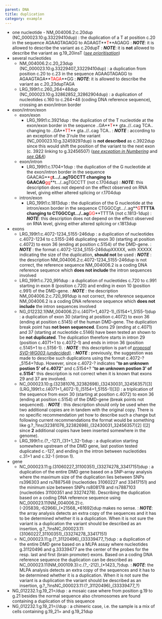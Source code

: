 ```yaml
---
parent: DNA
title: duplication
category: example
---
```


*	one nucleotide - NM\_004006.2:c.20dup (NC\_000023.10:g.33229410dup)
:	the duplication of a T at position c.20 in the sequence AGAAGTAGAGG to AGAAGT**<font color="red">T</font>**AGAGG
:	_**NOTE**_: it is allowed to describe the variant as c.20dupT
:	_**NOTE**_: it is **not** allowed to describe the variant as g.19\_20insT ([_see prioritisation_](/recommendations/general/))
*	several nucleotides
	*	NM\_004006.2:c.20\_23dup (NC\_000023.10:g.33229407\_33229410dup)
	:	a duplication from position c.20 to c.23 in the sequence AGAAGTAGAGG to AGAAGTAGA**<font color="red">TAGA</font>**GG
	:	_**NOTE**_: it is allowed to describe the variant as c.20\_23dupTAGA
	*	LRG\_199t1:c.260\_264+48dup (NC\_000023.10:g.32862852\_32862904dup)
	:	a duplication of nucleotides c.160 to c.264+48 (coding DNA reference sequence), crossing an exon/intron border
*	exon/intron/exon
	*	exon/exon
		*	LRG_199t1:c.3921dup
		:	the duplication of the T nucleotide at the exon/exon border in the sequence ..GA**<font color="red">T</font>** gta..//..cag TCA.. changing to ..GA**<font color="red">TT</font>** gta..//..cag TCA..
		:	_**NOTE**_ : according to an exception of the 3'rule the variant (NC\_000023.10:g.32459297dup) is **not described** as c.3922dup since this would shift the position of the variant to the next exon (c. 3922 linking to g.32456507) ([_see exception in Numbering_](/bg-material/numbering/#DNAc) and [_see Q&A_](/recommendations/DNA/variant/deletion/#6del))
	*	exon/intron
		*	LRG\_199t1:c.1704+1dup
		:	the duplication of the G nucleotide at the exon/intron border in the sequence GAACAG**<font color="red">g</font>**t.../..agTGCCTT changing to GAACAG**<font color="red">gg</font>**t.../..agTGCCTT (not c.1704dup)
		:	_**NOTE**_: this description does not depend on the effect observed on RNA level, giving either altered splicing or r.1704dup
	*	intron/exon
		*	LRG\_199t1:c.1813dup
		:	the duplication of the G nucleotide at the intron/exon border in the sequence CTGGCCgt.../..ag**<font color="red">G</font>**TTTTA changing to CTGGCCgt.../..ag**<font color="red">GG</font>**TTTTA (not c.1813-1dup)
		:	_**NOTE**_: this description does not depend on the effect observed on RNA level, giving either altered splicing or r.1813dup
*	exons
	*	LRG\_199t1:c.4072-1234\_5155-246dup
		:	a duplication of nucleotides c.4072-1234 to c.5155-246 duplicating exon 30 (starting at position c.4072) to exon 36 (ending at position c.5154) of the DMD-gene.
		: 	_**NOTE**_ : the format c.4072-1234\_5155-246dupXXXXX, with XXXXX indicating the size of the duplication, **should not** be used
		: 	_**NOTE**_ : the description NM\_004006.2:c.4072-1234\_5155-246dup is not correct, the reference sequence NM\_004006.2 is a coding DNA reference sequence which **does not include** the intron sequences involved
	*	LRG\_199t1:c.720\_991dup
		:	a duplication of nucleotides c.720 to c.991 starting in exon 8 (position c.720) and ending in exon 10 (position c.991) of the DMD-gene.
		: 	_**NOTE**_ : the description NM\_004006.2:c.720\_991dup is not correct, the reference sequence NM\_004006.2 is a coding DNA reference sequence which **does not include** the intron sequences involved
	*	NG\_012232.1(NM\_004006.2):c.(4071+1\_4072-1)\_(5154+1\_5155-1)dup
		:	a duplication of exon 30 (starting at position c.4072) to exon 36 (ending at position c.5145) of the human DMD-gene. The duplication break point has **not been sequenced**. Exons 29 (ending at c.4071) and 37 (starting at nucleotide c.5146) have been tested an shown to be **not duplicated**. The duplication therefore starts in intron 29 (position c.4071+1 to c.4072-1) and ends in intron 36 (position c.5145+1 to c.5156-1).
		:	_**NOTE**_ : this description is part of [_proposal SVD-WG003 (undecided)_](/bg-material/consultation/svd-wg003).
		:	_**NOTE**_ : previously, the suggestion was made to describe such duplications using the format c.4072-?\_5154+?dup. However, since c.4072-? indicates "**to an unknown postion 5' of c.4072**" and c.5154+? "**to an unknown postion 3' of c.5154**" this description is not correct when it is known that exons 29 and 37 are involved.
	*	NC\_000023.10:g.(32381076\_32382698)\_(32430031\_32456357)[3]  (LRG\_199t1:c.(4071+1\_4072-1)\_(5154+1\_5155-1)[3])
		:	a triplication of the sequence from exon 30 (starting at position c.4072) to exon 36 (ending at position c.5154) of the DMD-gene (break points not sequenced).
		:	_**NOTE**_ : this description should only be used when the two additional copies are in tandem with the original copy. There is no specific recommendation yet how to describe such a change but following current recommendations the format would be something like g.?\_?ins(32381076\_32382698)\_(32430031\_32456357)[2] ([2] since **2** additional copies have been inserted somewhere in the genome).
	*	LRG\_199t1:c.(?\_-127)\_(31+1\_32-1)dup
		:	a duplication starting somewhere upstream of the DMD gene, last postion tested duplicated c.-127, and ending in the intron between nucleotides c.31+1 and c.32-1 (intron 1).
*	gene
	*	NC\_000023.11:g.(31060227\_31100351)\_(33274278\_33417151)dup
	:	a duplication of the entire DMD gene based on a SNP-array analysis where the maximum size of the duplication lies between SNPs rs396303 and rs7887548 (nucleotides 31060227 and 33417151) and the minimum size between SNPs rs808178 and rs7887103 (nucleotides 31100351 and 33274278). Describing the duplication based on a coding DNA reference sequence using NC\_000023.11(NM\_004006.2):c.(-205839\_-62966)\_(\*21568\_\*61692)dup makes no sense.
	:	_**NOTE**_: the array analysis detects an extra copy of the sequences and it has to be determined whether it is a duplication. When it is not sure the variant is a duplication the variant should be described as an insertion, g.?\_?insNC\_000023.11:(31060227\_31100351)\_(33274278\_33417151)
	*	NC\_000023.11:g.(?\_31120496)\_(33339477\_?)dup
	:	a duplication of the entire DMD gene based on a MLPA assay where nucleotides g.31120496 and g.33339477 are the center of the probes for the resp. last and first (brain promoter) exons. Based on a coding DNA reference sequence the duplication can be described as NC\_000023.11(NM\_000109.3):c.(?\_-212)\_(\*1423\_?)dup.
	:	_**NOTE**_: the MLPA analysis detects an extra copy of the sequences and it has to be determined whether it is a duplication. When it is not sure the variant is a duplication the variant should be described as an insertion, g.?\_?insNC\_000023.11:(?\_31120496)\_(33339477\_?)
*	NG\_012232.1:g.19\_21=/dup
:	a mosaic case where from position g.19 to g.21 besides the normal sequence also chromosomes are found containing a duplication of this sequence
*	NG\_012232.1:g.19\_21=//dup
:	a chimeric case, i.e. the sample is a mix of cells containing g.19\_21= and g.19\_21dup
